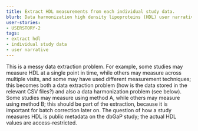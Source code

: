 ```yaml
---
title: Extract HDL measurements from each individual study data.
blurb: Data harmonization high density lipoproteins (HDL) user narrative.
user-stories:
- USERSTORY-2
tags:
- extract hdl
- individual study data
- user narrative
---
```

This is a messy data extraction problem. For example, some studies may measure HDL at a single point in time, while others may measure across multiple visits, and some may have used different measurement techniques; this becomes both a data extraction problem (how is the data stored in the relevant CSV files?) and also a data harmonization problem (see below). Some studies may measure using method A, while others may measure using method B; this should be part of the extraction, because it is important for batch correction later on. The question of how a study measures HDL is public metadata on the dbGaP study; the actual HDL values are access-restricted.